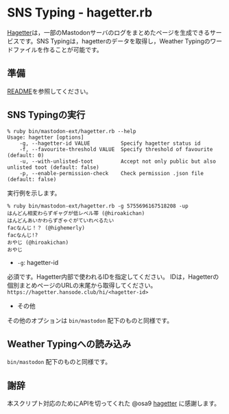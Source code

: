 # SNS Typing - hagetter.rb

[Hagetter](https://hagetter.hansode.club/)は，一部のMastodonサーバのログをまとめたページを生成できるサービスです。SNS Typingは，hagetterのデータを取得し，Weather Typingのワードファイルを作ることが可能です。

## 準備

[README](../README.md)を参照してください。

## SNS Typingの実行

```
% ruby bin/mastodon-ext/hagetter.rb --help
Usage: hagetter [options]
    -g, --hagetter-id VALUE          Specify hagetter status id
    -f, --favourite-threshold VALUE  Specify threshold of favourite (default: 0)
    -u, --with-unlisted-toot         Accept not only public but also unlisted toot (default: false)
    -p, --enable-permission-check    Check permission .json file (default: false)
```

実行例を示します。

```
% ruby bin/mastodon-ext/hagetter.rb -g 5755696167518208 -up
はんどん相変わらずギャグが低レベル帯 (@hiroakichan)
はんどんあいかわらずぎゃぐがていれべるたい
facなんじ！？ (@highemerly)
facなんじ!?
おやじ (@hiroakichan)
おやじ
```

- `-g`: hagetter-id

必須です。Hagetter内部で使われるIDを指定してください。
IDは，Hagetterの個別まとめページのURLの末尾から取得してください。`https://hagetter.hansode.club/hi/<hagetter-id>`

- その他

その他のオプションは `bin/mastodon` 配下のものと同様です。

## Weather Typingへの読み込み

`bin/mastodon` 配下のものと同様です。

## 謝辞

本スクリプト対応のためにAPIを切ってくれた @osa9 [hagetter](https://github.com/hansodeclub/hagetter) に感謝します。